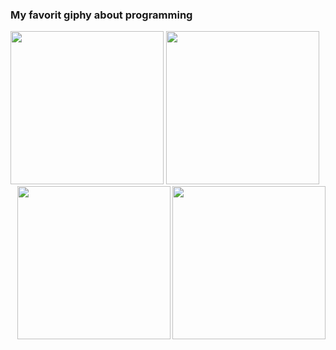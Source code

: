 ### My favorit giphy about programming

<img src="https://media.giphy.com/media/LmNwrBhejkK9EFP504/giphy.gif" width="245">
<img src="https://media.giphy.com/media/13HgwGsXF0aiGY/giphy.gif" width="245">
<img align="right" src="https://media.giphy.com/media/MGdfeiKtEiEPS/giphy.gif" width="245">
<img align="right" src="https://media.giphy.com/media/zOvBKUUEERdNm/giphy.gif" width="245">
